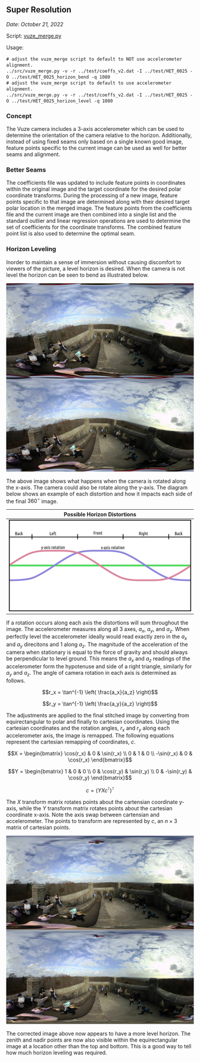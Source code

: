 ## Super Resolution

*Date: October 21, 2022*

Script: [vuze_merge.py](../src/vuze_merge.py)

Usage:
```
# adjust the vuze_merge script to default to NOT use accelerometer alignment.
../src/vuze_merge.py -v -r ../test/coeffs_v2.dat -I ../test/HET_0025 -O ../test/HET_0025_horizon_bend -q 1080
# adjust the vuze_merge script to default to use accelerometer alignment.
../src/vuze_merge.py -v -r ../test/coeffs_v2.dat -I ../test/HET_0025 -O ../test/HET_0025_horizon_level -q 1080
```

### Concept
The Vuze camera includes a 3-axis accelerometer which can be used to determine the orientation of the camera relative to the horizon. Additionally, instead of using fixed seams only based on a single known good image, feature points specific to the current image can be used as well for better seams and alignment.

### Better Seams
The coefficients file was updated to include feature points in coordinates within the original image and the target coordinate for the desired polar coordinate transforms. During the processing of a new image, feature points specific to that image are determined along with their desired target polar location in the merged image. The feature points from the coefficients file and the current image are then combined into a single list and the standard outlier and linear regression operations are used to determine the set of coefficients for the coordinate transforms. The combined feature point list is also used to determine the optimal seam.

### Horizon Leveling
Inorder to maintain a sense of immersion without causing discomfort to viewers of the picture, a level horizon is desired. When the camera is not level the horizon can be seen to bend as illustrated below.

<img src="../test/HET_0025_horizon_bend.JPG" alt="Uncorrected horizon line" width="540px" />

The above image shows what happens when the camera is rotated along the x-axis. The camera could also be rotate along the y-axis. The diagram below shows an example of each distortion and how it impacts each side of the final $360^\circ$ image.

| Possible Horizon Distortions |
| :----: |
| <img src="horizon_line.png" alt="Distorted horizon." width="540px" /> |

If a rotation occurs along each axis the distortions will sum throughout the image. The accelerometer measures along all 3 axes, $a_x$, $a_y$, and $a_z$. When perfectly level the accelerometer ideally would read exactly zero in the $a_x$ and $a_y$ direcitons and 1 along $a_z$. The magnitude of the acceleration of the camera when stationary is equal to the force of gravity and should always be perpendicular to level ground. This means the $a_x$ and $a_z$ readings of the accelerometer form the hypotenuse and side of a right triangle, similarly for $a_y$ and $a_z$. The angle of camera rotation in each axis is determined as follows.

$$r_x = \tan^{-1} \left( \frac{a_x}{a_z} \right)$$

$$r_y = \tan^{-1} \left( \frac{a_y}{a_z} \right)$$

The adjustments are applied to the final stitched image by converting from equirectangular to polar and finally to cartesian coordinates. Using the cartesian coordinates and the rotation angles, $r_x$ and $r_y$ along each accelerometer axis, the image is remapped. The following equations represent the cartesian remapping of coordinates, $c$.

$$X = \begin{bmatrix} \cos(r_x) & 0 & \sin(r_x) \\ 0 & 1 & 0 \\ -\sin(r_x) & 0 & \cos(r_x) \end{bmatrix}$$

$$Y = \begin{bmatrix} 1 & 0 & 0 \\ 0 & \cos(r_y) & \sin(r_y) \\ 0 & -\sin(r_y) & \cos(r_y) \end{bmatrix}$$

$$c = (YXc^\intercal)^\intercal$$

The $X$ transform matrix rotates points about the cartensian coordinate y-axis, while the $Y$ transform matrix rotates points about the cartesian coordinate x-axis. Note the axis swap between cartensian and accelerometer. The points to transform are represented by $c$, an $n \times 3$ matrix of cartesian points.

<img src="../test/HET_0025_horizon_level.JPG" alt="Corrected horizon line" width="540px" />

The corrected image above now appears to have a more level horizon. The zenith and nadir points are now also visible within the equirectangular image at a location other than the top and bottom. This is a good way to tell how much horizon leveling was required.